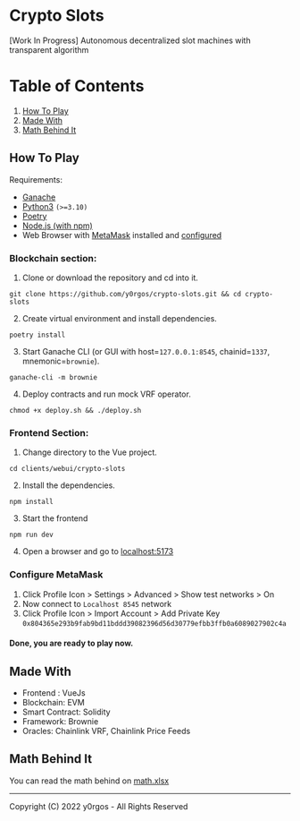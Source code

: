 # Crypto Slots
[Work In Progress] Autonomous decentralized slot machines with transparent algorithm


# Table of Contents
1. [How To Play](#how-to-play)
2. [Made With](#made-with)
4. [Math Behind It](#math-behind-it)


## How To Play

Requirements:
- [Ganache](https://www.npmjs.com/package/ganache-cli)
- [Python3](https://www.python.org/) ```(>=3.10)```
- [Poetry](https://python-poetry.org/)
- [Node.js (with npm)](https://nodejs.org/en/)
- Web Browser with [MetaMask](https://metamask.io/) installed and [configured](#configure-metamask)

### Blockchain section:

1. Clone or download the repository and cd into it.
```
git clone https://github.com/y0rgos/crypto-slots.git && cd crypto-slots
```
2. Create virtual environment and install dependencies.
```
poetry install
```
3. Start Ganache CLI (or GUI with host=```127.0.0.1:8545```, chainid=```1337```, mnemonic=```brownie```).
```
ganache-cli -m brownie
```
4. Deploy contracts and run mock VRF operator.
```
chmod +x deploy.sh && ./deploy.sh
```

### Frontend Section:
1. Change directory to the Vue project.
```
cd clients/webui/crypto-slots
```
2. Install the dependencies.
```
npm install
```
3. Start the frontend
```
npm run dev
```
4. Open a browser and go to [localhost:5173](http://localhost:5173/)

### Configure MetaMask

1. Click Profile Icon > Settings > Advanced > Show test networks > On
2. Now connect to ```Localhost 8545``` network
3. Click Profile Icon > Import Account > Add Private Key ```0x804365e293b9fab9bd11bddd39082396d56d30779efbb3ffb0a6089027902c4a```

#### Done, you are ready to play now.

## Made With

- Frontend : VueJs
- Blockchain: EVM
- Smart Contract: Solidity
- Framework: Brownie
- Oracles: Chainlink VRF, Chainlink Price Feeds

## Math Behind It
You can read the math behind on [math.xlsx](math.xlsx)



---

Copyright (C) 2022 y0rgos - All Rights Reserved
